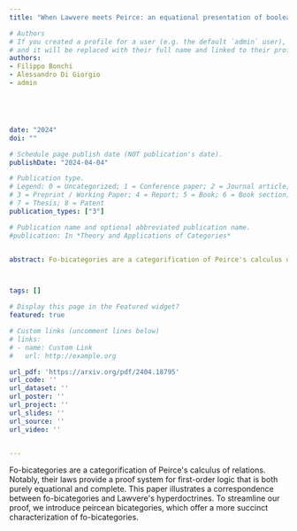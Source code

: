 ```yaml
---
title: "When Lawvere meets Peirce: an equational presentation of boolean hyperdoctrines"

# Authors
# If you created a profile for a user (e.g. the default `admin` user), write the username (folder name) here 
# and it will be replaced with their full name and linked to their profile.
authors:
- Filippo Bonchi
- Alessandro Di Giorgio
- admin





date: "2024"
doi: ""

# Schedule page publish date (NOT publication's date).
publishDate: "2024-04-04"

# Publication type.
# Legend: 0 = Uncategorized; 1 = Conference paper; 2 = Journal article;
# 3 = Preprint / Working Paper; 4 = Report; 5 = Book; 6 = Book section;
# 7 = Thesis; 8 = Patent
publication_types: ["3"]

# Publication name and optional abbreviated publication name.
#publication: In *Theory and Applications of Categories*


abstract: Fo-bicategories are a categorification of Peirce's calculus of relations. Notably, their laws provide a proof system for first-order logic that is both purely equational and complete. This paper illustrates a correspondence between fo-bicategories and Lawvere's hyperdoctrines. To streamline our proof, we introduce peircean bicategories, which offer a more succinct characterization of fo-bicategories. 



tags: []

# Display this page in the Featured widget?
featured: true

# Custom links (uncomment lines below)
# links:
# - name: Custom Link
#   url: http://example.org

url_pdf: 'https://arxiv.org/pdf/2404.18795'
url_code: ''
url_dataset: ''
url_poster: ''
url_project: ''
url_slides: ''
url_source: ''
url_video: ''


---
```



Fo-bicategories are a categorification of Peirce's calculus of relations. Notably, their laws provide a proof system for first-order logic that is both purely equational and complete. This paper illustrates a correspondence between fo-bicategories and Lawvere's hyperdoctrines. To streamline our proof, we introduce peircean bicategories, which offer a more succinct characterization of fo-bicategories.  